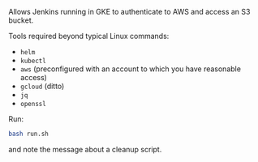 Allows Jenkins running in GKE to authenticate to AWS and access an S3 bucket.

Tools required beyond typical Linux commands:
* `helm`
* `kubectl`
* `aws` (preconfigured with an account to which you have reasonable access)
* `gcloud` (ditto)
* `jq`
* `openssl`

Run:

```bash
bash run.sh
```

and note the message about a cleanup script.
